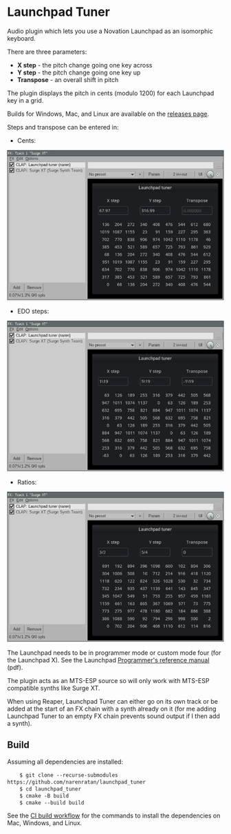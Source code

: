 Launchpad Tuner
===============

Audio plugin which lets you use a Novation Launchpad as an isomorphic keyboard.

There are three parameters:
- **X step** - the pitch change going one key across
- **Y step** - the pitch change going one key up
- **Transpose** - an overall shift in pitch

The plugin displays the pitch in cents (modulo 1200) for each Launchpad key in
a grid.

Builds for Windows, Mac, and Linux are available on the [releases
page](https://github.com/narenratan/launchpad_tuner/releases).

Steps and transpose can be entered in:

- Cents:

![cents](images/cents.png)

- EDO steps:

![edo_steps](images/edo_steps.png)

- Ratios:

![ratios](images/ratios.png)

The Launchpad needs to be in programmer mode or custom mode four (for the
Launchpad X). See the Launchpad [Programmer's reference
manual](https://fael-downloads-prod.focusrite.com/customer/prod/s3fs-public/downloads/Launchpad%20X%20-%20Programmers%20Reference%20Manual.pdf)
(pdf).

The plugin acts as an MTS-ESP source so will only work with MTS-ESP compatible
synths like Surge XT.

When using Reaper, Launchpad Tuner can either go on its own track or be added
at the start of an FX chain with a synth already on it (for me adding Launchpad
Tuner to an empty FX chain prevents sound output if I then add a synth).

Build
-----
Assuming all dependencies are installed:
```console
    $ git clone --recurse-submodules https://github.com/narenratan/launchpad_tuner
    $ cd launchpad_tuner
    $ cmake -B build
    $ cmake --build build
```
See the [CI build workflow](.github/workflows/build.yml) for the commands to
install the dependencies on Mac, Windows, and Linux.
